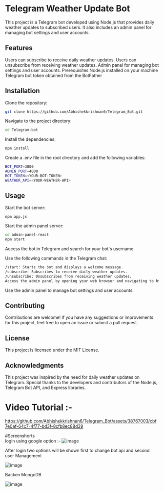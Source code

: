 # Telegram Weather Update Bot
This project is a Telegram bot developed using Node.js that provides daily weather updates to subscribed users. It also includes an admin panel for managing bot settings and user accounts.

## Features
Users can subscribe to receive daily weather updates.
Users can unsubscribe from receiving weather updates.
Admin panel for managing bot settings and user accounts.
Prerequisites
Node.js installed on your machine
Telegram bot token obtained from the BotFather

## Installation
Clone the repository:
```bash
git clone https://github.com/Abhishekkrishnan6/Telegram_Bot.git
```
Navigate to the project directory:
```bash
cd Telegram-bot
```
Install the dependencies:
```bash
npm install
```
Create a .env file in the root directory and add the following variables:
```bash
BOT_PORT=3000
ADMIN_PORT=4000
BOT_TOKEN=<YOUR-BOT-TOKEN>
WEATHER_API=<YOUR-WEATHER-API>
```

## Usage
Start the bot server:
```bash
npm app.js
```

Start the admin panel server:
```bash
cd admin-panel-react
npm start
```

Access the bot in Telegram and search for your bot's username.

Use the following commands in the Telegram chat:

```bash
/start: Starts the bot and displays a welcome message.
/subscribe: Subscribes to receive daily weather updates.
/unsubscribe: Unsubscribes from receiving weather updates.
Access the admin panel by opening your web browser and navigating to http://localhost:4000.
```

Use the admin panel to manage bot settings and user accounts.

## Contributing
Contributions are welcome! If you have any suggestions or improvements for this project, feel free to open an issue or submit a pull request.

## License
This project is licensed under the MIT License.

## Acknowledgments
This project was inspired by the need for daily weather updates on Telegram.
Special thanks to the developers and contributors of the Node.js, Telegram Bot API, and Express libraries.





# Video Tutorial :-
https://github.com/Abhishekkrishnan6/Telegram_Bot/assets/38767003/cbf7e0af-64c7-4f77-bd3f-8cfb8ec88d39

#Screenshorts  
login using google option :- 
![image](https://github.com/Abhishekkrishnan6/Telegram_Bot/assets/38767003/4d2fe84b-5fb2-469b-b3b0-4388ddb43c79)

After login two options will be shown first to change bot api and second user Management


![image](https://github.com/Abhishekkrishnan6/Telegram_Bot/assets/38767003/521d45f9-ce44-42b9-af3b-efb23c9e81c8)

Backen MongoDB


![image](https://github.com/Abhishekkrishnan6/Telegram_Bot/assets/38767003/225cfd8e-e0fe-43ee-a076-71a31e9290b6)



